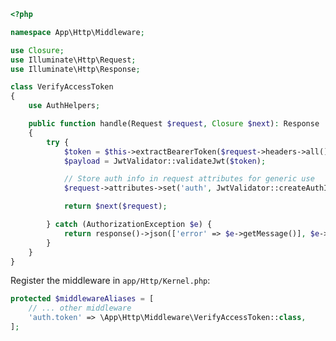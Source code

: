 ```php title="app/Http/Middleware/VerifyAccessToken.php"
<?php

namespace App\Http\Middleware;

use Closure;
use Illuminate\Http\Request;
use Illuminate\Http\Response;

class VerifyAccessToken
{
    use AuthHelpers;

    public function handle(Request $request, Closure $next): Response
    {
        try {
            $token = $this->extractBearerToken($request->headers->all());
            $payload = JwtValidator::validateJwt($token);

            // Store auth info in request attributes for generic use
            $request->attributes->set('auth', JwtValidator::createAuthInfo($payload));

            return $next($request);

        } catch (AuthorizationException $e) {
            return response()->json(['error' => $e->getMessage()], $e->statusCode);
        }
    }
}
```

Register the middleware in `app/Http/Kernel.php`:

```php title="app/Http/Kernel.php"
protected $middlewareAliases = [
    // ... other middleware
    'auth.token' => \App\Http\Middleware\VerifyAccessToken::class,
];
```

